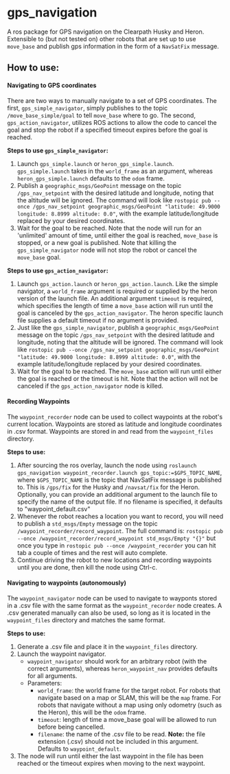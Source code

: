 # gps_navigation
A ros package for GPS navigation on the Clearpath Husky and Heron.  Extensible to (but not tested on) other robots that are set up to use `move_base` and publish gps information in the form of a `NavSatFix` message.

## How to use:
#### Navigating to GPS coordinates
There are two ways to manually navigate to a set of GPS coordinates.  The first, `gps_simple_navigator`, simply publishes to the topic `/move_base_simple/goal` to tell `move_base` where to go.  The second, `gps_action_navigator`, utilizes ROS actions to allow the code to cancel the goal and stop the robot if a specified timeout expires before the goal is reached.

**Steps to use `gps_simple_navigator`:**
1. Launch `gps_simple.launch` or `heron_gps_simple.launch`.  `gps_simple.launch` takes in the `world_frame` as an argument, whereas `heron_gps_simple.launch` defaults to the `odom` frame.
2. Publish a `geographic_msgs/GeoPoint` message on the topic `/gps_nav_setpoint` with the desired latitude and longitude, noting that the altitude will be ignored.  The command will look like `rostopic pub --once /gps_nav_setpoint geographic_msgs/GeoPoint "latitude: 49.9000 longitude: 8.8999 altitude: 0.0"`, with the example latitude/longitude replaced by your desired coordinates.
3. Wait for the goal to be reached.  Note that the node will run for an 'unlimited' amount of time, until either the goal is reached, `move_base` is stopped, or a new goal is published.  Note that killing the `gps_simple_navigator` node will not stop the robot or cancel the `move_base` goal.

**Steps to use `gps_action_navigator`:**
1. Launch `gps_action.launch` or `heron_gps_action.launch`.  Like the simple navigator, a `world_frame` argument is required or supplied by the heron version of the launch file.  An additional argument `timeout` is required, which specifies the length of time a `move_base` action will run until the goal is canceled by the `gps_action_navigator`.  The heron specific launch file supplies a default timeout if no argument is provided.
2. Just like the `gps_simple_navigator`, publish a `geographic_msgs/GeoPoint` message on the topic `/gps_nav_setpoint` with the desired latitude and longitude, noting that the altitude will be ignored.  The command will look like `rostopic pub --once /gps_nav_setpoint geographic_msgs/GeoPoint "latitude: 49.9000 longitude: 8.8999 altitude: 0.0"`, with the example latitude/longitude replaced by your desired coordinates.
3. Wait for the goal to be reached.  The `move_base` action will run until either the goal is reached or the timeout is hit.  Note that the action will not be canceled if the `gps_action_navigator` node is killed.


#### Recording Waypoints
The `waypoint_recorder` node can be used to collect waypoints at the robot's current location.  Waypoints are stored as latitude and longitude coordinates in .csv format.  Waypoints are stored in and read from the `waypoint_files` directory.

**Steps to use:**
1. After sourcing the ros overlay, launch the node using `roslaunch gps_navigation waypoint_recorder.launch gps_topic:=$GPS_TOPIC_NAME`, where `$GPS_TOPIC_NAME` is the topic that NavSatFix message is published to.  This is `/gps/fix` for the Husky and `/navsat/fix` for the Heron.  Optionally, you can provide an additional argument to the launch file to specify the name of the output file.  If no filename is specified, it defaults to "waypoint_default.csv"
2. Whenever the robot reaches a location you want to record, you will need to publish a `std_msgs/Empty` message on the topic `/waypoint_recorder/record_waypoint`.  The full command is: `rostopic pub --once /waypoint_recorder/record_waypoint std_msgs/Empty "{}"` but once you type in `rostopic pub --once /waypoint_recorder` you can hit tab a couple of times and the rest will auto complete.
3. Continue driving the robot to new locations and recording waypoints until you are done, then kill the node using Ctrl-c.

#### Navigating to waypoints (autonomously)
The `waypoint_navigator` node can be used to navigate to wayponts stored in a .csv file with the same format as the `waypoint_recorder` node creates.  A .csv generated manually can also be used, so long as it is located in the `waypoint_files` directory and matches the same format.  

**Steps to use:**
1. Generate a .csv file and place it in the `waypoint_files` directory.
2. Launch the waypoint navigator.
    * `waypoint_navigator` should work for an arbitrary robot (with the correct arguments), whereas `heron_waypoint_nav` provides defaults for all arguments.
    * Parameters:
      * `world_frame`: the world frame for the target robot.  For robots that navigate based on a map or SLAM, this will be the `map` frame.  For robots that navigate without a map using only odometry (such as the Heron), this will be the `odom` frame.
      * `timeout`: length of time a move_base goal will be allowed to run before being cancelled.
      * `filename`: the name of the .csv file to be read.  **Note:** the file extension (.csv) should not be included in this argument.  Defaults to `waypoint_default`.
3. The node will run until either the last waypoint in the file has been reached or the timeout expires when moving to the next waypoint.



